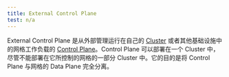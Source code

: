 ```yaml
---
title: External Control Plane
test: n/a
---
```


External Control Plane 是从外部管理运行在自己的 [Cluster](/zh/docs/reference/glossary/#cluster) 或者其他基础设施中的网格工作负载的 [Control Plane](/zh/docs/reference/glossary/#control-plane)。Control Plane 可以部署在一个 Cluster 中，尽管不能部署在它所控制的网格的一部分 Cluster 中。它的目的是将 Control Plane 与网格的 Data Plane 完全分离。
